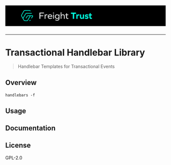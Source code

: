<h1 align="left">
  <img width="900" src="https://raw.githubusercontent.com/freight-trust/branding/22cafe8e7f71594a5f4ded9fedc9b9af308ba1e9/sm_banner.svg" alt="Freight Trust">
</h1>

---
# Transactional Handlebar Library

> Handlebar Templates for Transactional Events

## Overview

`handlebars -f `

## Usage

## Documentation

## License

GPL-2.0
